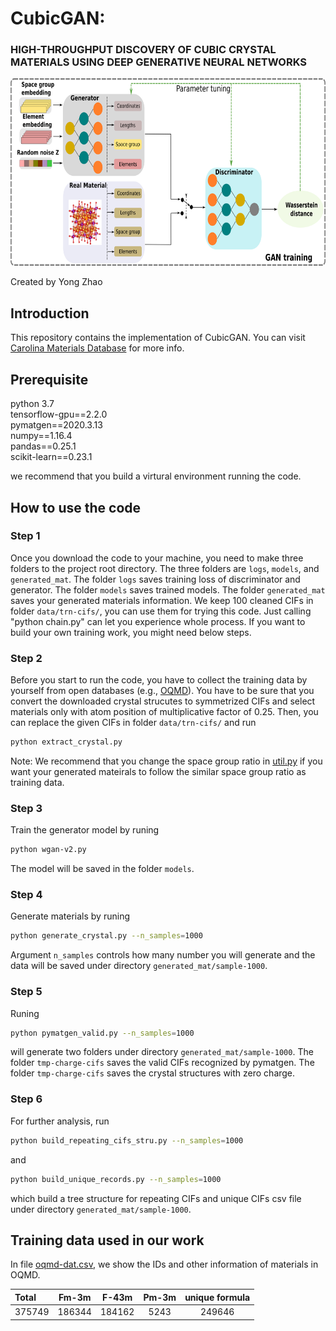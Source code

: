 # CubicGAN:

### HIGH-THROUGHPUT DISCOVERY OF CUBIC CRYSTAL MATERIALS USING DEEP GENERATIVE NEURAL NETWORKS

<img src="schematic-diagrams.png" height="300px">

Created by Yong Zhao

## Introduction

This repository contains the implementation of CubicGAN. You can visit [Carolina Materials Database](http://www.carolinamatdb.org/) for more info.

## Prerequisite 
python 3.7  
tensorflow-gpu==2.2.0  
pymatgen==2020.3.13  
numpy==1.16.4  
pandas==0.25.1  
scikit-learn==0.23.1  

we recommend that you build a virtural environment running the code.

## How to use the code

### Step 1
Once you download the code to your machine, you need to make three folders to the project root directory. The three folders are `logs`, `models`, and `generated_mat`. The folder `logs` saves training loss of discriminator and generator. The folder `models` saves trained models. The folder `generated_mat` saves your generated materials information. We keep 100 cleaned CIFs in folder `data/trn-cifs/`, you can use them for trying this code. Just calling "python chain.py" can let you experience whole process. If you want to build your own training work, you might need below steps.

### Step 2
Before you start to run the code, you have to collect the training data by yourself from open databases (e.g., [OQMD](http://oqmd.org/download/)). You have to be sure that you convert the downloaded crystal strucutes to symmetrized CIFs and select materials only with atom position of multiplicative factor of 0.25. Then, you can replace the given CIFs in folder `data/trn-cifs/` and run 
```bash
python extract_crystal.py
``` 

Note: We recommend that you change the space group ratio in [util.py](https://github.com/MilesZhao/CubicGAN/blob/e495401a7fd1b04e47a226ed95b7ef9d329c055c/util.py#L48) if you want your generated mateirals to follow the similar space group ratio as training data.

### Step 3
Train the generator model by runing

```bash
python wgan-v2.py
``` 

The model will be saved in the folder `models`.

### Step 4
Generate materials by runing 
```bash
python generate_crystal.py --n_samples=1000
``` 

Argument `n_samples` controls how many number you will generate and the data will be saved under directory `generated_mat/sample-1000`.

### Step 5
Runing 
```bash
python pymatgen_valid.py --n_samples=1000
``` 
will generate two folders under directory `generated_mat/sample-1000`. The folder `tmp-charge-cifs` saves the valid CIFs recognized by pymatgen. The folder `tmp-charge-cifs` saves the crystal structures with zero charge. 

### Step 6
For further analysis, run 
```bash
python build_repeating_cifs_stru.py --n_samples=1000
``` 
and 
```bash
python build_unique_records.py --n_samples=1000
```  
which build a tree structure for repeating CIFs and unique CIFs csv file under directory `generated_mat/sample-1000`.

## Training data used in our work

In file [oqmd-dat.csv](https://github.com/MilesZhao/CubicGAN/blob/main/data/oqmd-dat.csv), we show the IDs and other information of materials in OQMD.

|Total|Fm-3m|F-43m|Pm-3m|unique formula|
| :--- | :---: | :---: | :---: | :---: |
|375749|186344|184162|5243|249646|





